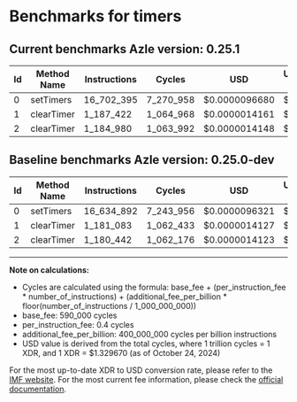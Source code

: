# Benchmarks for timers

## Current benchmarks Azle version: 0.25.1

| Id  | Method Name | Instructions | Cycles    | USD           | USD/Million Calls | Change                           |
| --- | ----------- | ------------ | --------- | ------------- | ----------------- | -------------------------------- |
| 0   | setTimers   | 16_702_395   | 7_270_958 | $0.0000096680 | $9.66             | <font color="red">+67_503</font> |
| 1   | clearTimer  | 1_187_422    | 1_064_968 | $0.0000014161 | $1.41             | <font color="red">+6_339</font>  |
| 2   | clearTimer  | 1_184_980    | 1_063_992 | $0.0000014148 | $1.41             | <font color="red">+4_538</font>  |

## Baseline benchmarks Azle version: 0.25.0-dev

| Id  | Method Name | Instructions | Cycles    | USD           | USD/Million Calls |
| --- | ----------- | ------------ | --------- | ------------- | ----------------- |
| 0   | setTimers   | 16_634_892   | 7_243_956 | $0.0000096321 | $9.63             |
| 1   | clearTimer  | 1_181_083    | 1_062_433 | $0.0000014127 | $1.41             |
| 2   | clearTimer  | 1_180_442    | 1_062_176 | $0.0000014123 | $1.41             |

---

**Note on calculations:**

- Cycles are calculated using the formula: base_fee + (per_instruction_fee \* number_of_instructions) + (additional_fee_per_billion \* floor(number_of_instructions / 1_000_000_000))
- base_fee: 590_000 cycles
- per_instruction_fee: 0.4 cycles
- additional_fee_per_billion: 400_000_000 cycles per billion instructions
- USD value is derived from the total cycles, where 1 trillion cycles = 1 XDR, and 1 XDR = $1.329670 (as of October 24, 2024)

For the most up-to-date XDR to USD conversion rate, please refer to the [IMF website](https://www.imf.org/external/np/fin/data/rms_sdrv.aspx).
For the most current fee information, please check the [official documentation](https://internetcomputer.org/docs/current/developer-docs/gas-cost#execution).
